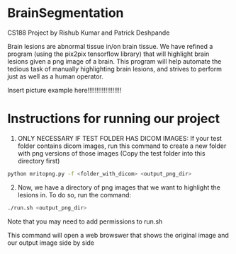 # BrainSegmentation
CS188 Project by Rishub Kumar and Patrick Deshpande

Brain lesions are abnormal tissue in/on brain tissue. We have refined a program (using the pix2pix tensorflow library) that will highlight brain lesions given a png image of a brain. This program will help automate the tedious task of manually highlighting brain lesions, and strives to perform just as well as a human operator.

Insert picture example here!!!!!!!!!!!!!!!!!!!

# Instructions for running our project

1) ONLY NECESSARY IF TEST FOLDER HAS DICOM IMAGES: If your test folder contains dicom images, run this command to create a new folder with png versions of those images (Copy the test folder into this directory first)

```sh
python mritopng.py -f <folder_with_dicom> <output_png_dir>
```

2) Now, we have a directory of png images that we want to highlight the lesions in. To do so, run the command:

```sh
./run.sh <output_png_dir>
```

Note that you may need to add permissions to run.sh

This command will open a web browswer that shows the original image and our output image side by side